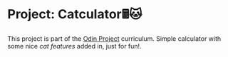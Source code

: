 # Project: Catculator🖩🐱
This project is part of the [Odin Project](https://www.theodinproject.com/dashboard) curriculum. Simple calculator with some nice *cat features* added in, just for fun!.
